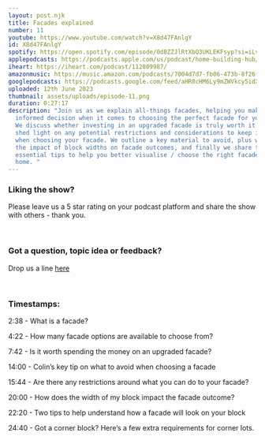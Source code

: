 ```yaml
---
layout: post.njk
title: Facades explained
number: 11
youtube: https://www.youtube.com/watch?v=X8d47FAnlgY
id: X8d47FAnlgY
spotify: https://open.spotify.com/episode/0d8ZZJlRtXbQ3UKLEKFsyp?si=iLvW9FP3R0mQO7tl8c570A
applepodcasts: https://podcasts.apple.com/us/podcast/home-building-hub/id1681936589
iheart: https://iheart.com/podcast/112809987/
amazonmusic: https://music.amazon.com/podcasts/7004d7d7-fb06-473b-8f26-8ce9992cac11/episodes/7f717501-5c8e-4dae-aba6-50a99be49194/home-building-hub-ep-11-facades-explained
googlepodcasts: https://podcasts.google.com/feed/aHR0cHM6Ly9mZWVkcy5idXp6c3Byb3V0LmNvbS8yMTM5MTU1LnJzcw/episode/QnV6enNwcm91dC0xMjk1MTE5OQ?sa=X&ved=0CAUQkfYCahcKEwiYpbz-n7z_AhUAAAAAHQAAAAAQAQ
uploaded: 12th June 2023
thumbnail: assets/uploads/episode-11.png
duration: 0:27:17
description: "Join us as we explain all-things facades, helping you make an
  informed decision when it comes to choosing the perfect facade for your home.
  We discuss whether investing in an upgraded facade is truly worth it and we
  shed light on any potential restrictions and considerations to keep in mind
  when choosing your facade. We outline a key material to avoid, plus we cover
  the impact of block widths on facade outcomes, and finally we share two
  essential tips to help you better visualise / choose the right facade for your
  home. "
---
```

### Liking the show?

Please leave us a 5 star rating on your podcast platform and share the show with others - thank you.

<br>

### Got a question, topic idea or feedback?

Drop us a line <a href="/contact" id="contact-us" target="_blank">here</a>

<br>

### Timestamps:

2:38 - What is a facade?

4:22 - How many facade options are available to choose from?

7:42 - Is it worth spending the money on an upgraded facade?

14:00 - Colin’s key tip on what to avoid when choosing a facade

15:44 - Are there any restrictions around what you can do to your facade?

20:00 - How does the width of my block impact the facade outcome?

22:20 - Two tips to help understand how a facade will look on your block

24:40 - Got a corner block? Here’s a few extra requirements for corner lots.